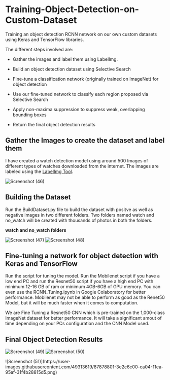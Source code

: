 # Training-Object-Detection-on-Custom-Dataset
Training an object detection RCNN network on our own custom datasets using Keras and TensorFlow libraries.

The different steps involved are:

* Gather the images and label them using LabelImg.

* Build an object detection dataset using Selective Search

* Fine-tune a classification network (originally trained on ImageNet) for object detection

* Use our fine-tuned network to classify each region proposed via Selective Search

* Apply non-maxima suppression to suppress weak, overlapping bounding boxes

* Return the final object detection results

## Gather the Images to create the dataset and label them

I have created a watch detection model using around 500 Images of different types of watches downloaded from the internet. The images are labeled using the [LabelImg Tool](https://github.com/tzutalin/labelImg).

![Screenshot (46)](https://user-images.githubusercontent.com/49313619/87877855-59947880-c9fe-11ea-92e8-bab93c1a2a9c.png)

## Building the Dataset 

Run the BuildDataset.py file to build the dataset with positve as well as negative images in two different folders. Two folders named watch and no_watch will be created with thousands of photos in both the folders. 

**watch and no_watch folders**

![Screenshot (47)](https://user-images.githubusercontent.com/49313619/87878182-4d111f80-ca00-11ea-87e3-ebb2088a7199.png)      ![Screenshot (48)](https://user-images.githubusercontent.com/49313619/87878183-4e424c80-ca00-11ea-9ccd-4dfa64c838a1.png)

## Fine-tuning a network for object detection with Keras and TensorFlow

Run the script for tuning the model. Run the Mobilenet script if you have a low end PC and run the Resnet50 script if you have a high end PC with minimum 12-16 GB of ram or minimum 4GB-6GB of GPU memory. You can even use the RCNN_Tuning.ipynb in Google Colaboratory for better performance. Mobilenet may not be able to perform as good as the Renet50 Model, but it will be much faster when it comes to computation. 

We are Fine Tuning a Resnet50 CNN which is pre-trained on the 1,000-class ImageNet dataset for better performance. It will take a significant amout of time depending on your PCs configuration and the CNN Model used. 

## Final Object Detection Results

![Screenshot (49)](https://user-images.githubusercontent.com/49313619/87878803-3ec50280-ca04-11ea-9913-418c7bc99409.png)
![Screenshot (50)](https://user-images.githubusercontent.com/49313619/87878798-3c62a880-ca04-11ea-87a8-7577fe287d6c.png)

<div align=”center”> ![Screenshot (51)](https://user-images.githubusercontent.com/49313619/87878801-3e2c6c00-ca04-11ea-95af-31f4b28815d5.png) </div>
